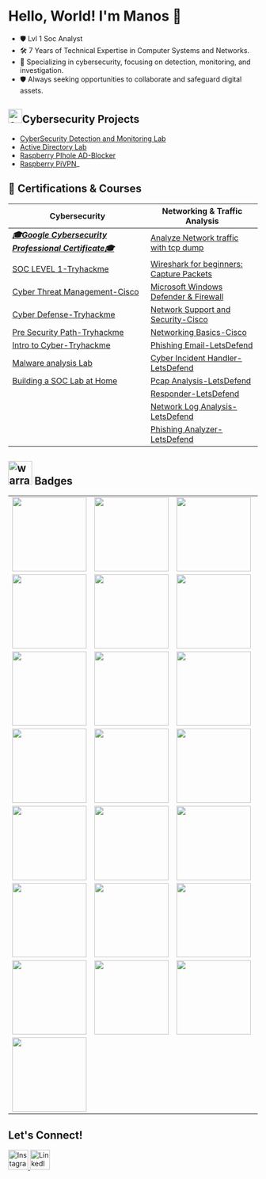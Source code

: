 # Hello, World! I'm Manos 👋

- 🛡️ Lvl 1 Soc Analyst
- 🛠️ 7 Years of Technical Expertise in Computer Systems and Networks. 
- 🔧 Specializing in cybersecurity, focusing on detection, monitoring, and investigation.
- 🛡️ Always seeking opportunities to collaborate and safeguard digital assets.

<h2><img width="28" height="28" src="https://img.icons8.com/color/48/concept.png" alt="concept"/>Cybersecurity Projects</h2>

  - [CyberSecurity Detection and Monitoring Lab](https://github.com/ManolisCraftedTech/LabProject)
  - [Active Directory Lab](https://github.com/ManolisCraftedTech/LabProject)
  - [Raspberry PIhole AD-Blocker](https://github.com/ManolisCraftedTech/RaspberryDNS)
  - [Raspberry PiVPN](https://github.com/ManolisCraftedTech/pivpn)_
  
## 📜 Certifications & Courses
| **Cybersecurity** | **Networking & Traffic Analysis** |
|-------------------|-----------------------------------|
| ***[🎓Google Cybersecurity Professional Certificate🎓](https://www.coursera.org/account/accomplishments/specialization/WB5A7986YEUU)*** | [Analyze Network traffic with tcp dump](https://www.coursera.org/account/accomplishments/records/CDJBB5VAL564) | |
| [SOC LEVEL 1-Tryhackme](https://tryhackme-certificates.s3-eu-west-1.amazonaws.com/THM-QHQFIKDBEJ.png) | [Wireshark for beginners: Capture Packets](https://www.coursera.org/account/accomplishments/records/8PWH4S8CG3K8) | |
| [Cyber Threat Management-Cisco](https://www.credly.com/badges/32d4f145-6f64-42a1-b7b7-c3e6d1e2f19e/public_url) | [Microsoft Windows Defender & Firewall](https://www.coursera.org/account/accomplishments/records/UUTGFVNFWDWZ) | |
| [Cyber Defense-Tryhackme](https://tryhackme-certificates.s3-eu-west-1.amazonaws.com/THM-DXOTFDP3AA.png) | [Network Support and Security-Cisco](https://www.credly.com/badges/24c286c0-f8cd-442f-accb-cd52ed628d8f) | |
| [Pre Security Path-Tryhackme](https://tryhackme-certificates.s3-eu-west-1.amazonaws.com/THM-YHQSJTYLDP.png) | [Networking Basics-Cisco](https://www.credly.com/badges/df72e907-2932-48e2-bf14-79944f2cb961) | |
| [Intro to Cyber-Tryhackme](https://tryhackme-certificates.s3-eu-west-1.amazonaws.com/THM-RFEV8BD7LH.png) | [Phishing Email-LetsDefend](https://app.letsdefend.io/my-rewards/detail/ea4986dd-74c9-4f50-b304-27bbd94dc78f) | |
| [Malware analysis Lab](https://app.letsdefend.io/my-rewards/detail/e9819aaacc3244bc9fdd8962e40914ca) | [Cyber Incident Handler-LetsDefend](https://app.letsdefend.io/my-rewards/detail/1716f63a-20e6-4549-aff6-1557a885df03) | |
| [Building a SOC Lab at Home](https://app.letsdefend.io/my-rewards/detail/b8b6654c-3734-4ac8-85d6-2099a2bd6801) | [Pcap Analysis-LetsDefend](https://app.letsdefend.io/my-rewards/detail/7c9fe3b5-b8ec-44c9-a6ed-ce941d0f9ba0) | |
| | [Responder-LetsDefend](https://app.letsdefend.io/my-rewards/detail/34d2529d-bc46-46d5-8f1b-dbd731c6b016) |
| | [Network Log Analysis-LetsDefend](https://app.letsdefend.io/my-rewards/detail/74a2f13f-0354-4329-b6c1-0559547306a3) |
| | [Phishing Analyzer-LetsDefend](https://app.letsdefend.io/my-rewards/detail/421849ec-3ebd-4124-93b7-2f70fd1257bf) |


<h2><img width="48" height="48" src="https://img.icons8.com/color/48/warranty.png" alt="warranty"/> Badges</h2>

<table>
  <tr>
    <td><a href="https://www.credly.com/badges/10adc208-de13-4b5d-88f4-a3c0f5053d58"><img src="https://i.postimg.cc/rFT2D51D/google-cybersecurity-certificate.png" width="150"/></a></td>
    <td><a href="https://www.credly.com/badges/32d4f145-6f64-42a1-b7b7-c3e6d1e2f19e/public_url"><img src="https://i.postimg.cc/bYkBpxm2/cyber-threat-management.png" width="150"/></a></td>
    <td><a href="https://www.credly.com/badges/24c286c0-f8cd-442f-accb-cd52ed628d8f"><img src="https://i.postimg.cc/QN5Xz8Nr/network-support.png" width="150"/></a></td>
    <td><a href="https://www.credly.com/badges/df72e907-2932-48e2-bf14-79944f2cb961"><img src="https://i.postimg.cc/xTKWvqfc/networking-basics.png" width="150"/></a></td>
  </tr>
  <tr>
    <td><a href="https://www.credly.com/badges/4ce417c4-b98e-4f8c-a221-aa2c50e62f6d"><img src="https://i.postimg.cc/43y0gj0J/networking-academy-learn-a-thon-2023.png" width="150"/></a></td>
    <td><a href="https://tryhackme.com/manolis25/badges/intro-to-pentesting"><img src="https://i.postimg.cc/Vvt1YHKn/Screenshot-2024-02-08-224657-removebg-preview.png" width="150"/></a></td>
    <td><a href="https://tryhackme.com/manolis25/badges/terminaled"><img src="https://i.postimg.cc/fLRmHKgq/Screenshot-2024-01-18-213600-removebg-preview.png" width="150"/></a></td>
    <td><a href="https://tryhackme.com/manolis25/badges/wireshark"><img src="https://i.postimg.cc/rmXB6frj/Screenshot-2024-01-18-214808-removebg-preview.png" width="150"/></a></td>
  </tr>
    <tr>
    <td><a href="https://tryhackme.com/manolis25/badges/metasploitable"><img src="https://i.postimg.cc/VvRv0rwy/Screenshot-2024-01-18-213620-removebg-preview.png" width="150"/></a></td>
    <td><a href="https://tryhackme.com/manolis25/badges/owasp-10"><img src="https://i.postimg.cc/NMZS8pgm/Screenshot-2024-01-18-214700-removebg-preview.png" width="150"/></a></td>
    <td><a href="https://tryhackme.com/manolis25/badges/phishing"><img src="https://i.postimg.cc/YCwkBqBY/Screenshot-2024-01-18-214715-removebg-preview.png" width="150"/></a></td>
    <td><a href="https://tryhackme.com/manolis25/badges/world-wide-web"><img src="https://i.postimg.cc/gkycJ6DN/Screenshot-2024-01-18-213537-removebg-preview.png" width="150"/></a></td>
  </tr>
  <tr>
    <td><a href="https://tryhackme.com/manolis25/badges/web-fund"><img src="https://i.postimg.cc/BbK6NY20/Screenshot-2024-01-18-214748-removebg-preview.png" width="150"/></a></td>
    <td><a href="https://tryhackme.com/manolis25/badges/network-fundamentals"><img src="https://i.postimg.cc/SQfxrv2m/Screenshot-2024-01-18-214641-removebg-preview.png" width="150"/></a></td>
    <td><a href="https://tryhackme.com/manolis25/badges/hash-cracker"><img src="https://i.postimg.cc/mZPGcpYd/Screenshot-2024-01-18-213457-removebg-preview.png" width="150"/></a></td>
    <td><a href="https://tryhackme.com/manolis25/badges/blue"><img src="https://i.postimg.cc/FRgk0sX4/Screenshot-2024-01-18-213443-removebg-preview.png" width="150"/></a></td>
  </tr>
  <tr>
    <td><a href="https://tryhackme.com/manolis25/badges/30-day-streak"><img src="https://i.postimg.cc/3xvRgJ2c/Screenshot-2024-01-18-214733-removebg-preview.png" width="150"/></a></td>
    <td><a href="https://app.letsdefend.io/my-rewards/detail/0f839b43-1d1f-4b8d-b2bb-ec1e61d83a29"><img src="https://i.postimg.cc/L82drCRX/Screenshot-2024-09-07-1315801.png" width="150"/></a></td>
    <td><a href="https://app.letsdefend.io/my-rewards/detail/8d445935-4345-41d2-bf13-e2a3dab54874"><img src="https://i.postimg.cc/gj857RT8/Screenshot-2024-09-07-135750.png" width="150"/></a></td>
    <td><a href="https://app.letsdefend.io/my-rewards/detail/ce091604-4717-496d-b6ee-c35a46017f1e"><img src="https://i.postimg.cc/BQfRKYjg/1121.png" width="150"/></a></td>
   </tr>
  <tr>
    <td><a href="https://app.letsdefend.io/my-rewards/detail/e35ee934-28ac-4102-afa8-a569fe983544"><img src="https://i.postimg.cc/ZKkzLYM6/Screensh123233ot-2024-09-07-135823.png" width="150"/></a></td>
    <td><a href="https://app.letsdefend.io/my-rewards/detail/ea4986dd-74c9-4f50-b304-27bbd94dc78f"><img src="https://i.postimg.cc/QdQTwZjq/Screenshot-2024-09-20-083215.png" width="150"/></a></td>
    <td><a href="https://app.letsdefend.io/my-rewards/detail/7c9fe3b5-b8ec-44c9-a6ed-ce941d0f9ba0"><img src="https://i.postimg.cc/wjZmFwDt/1231312321312321.png" width="150"/></a></td> 
    <td><a href="https://app.letsdefend.io/my-rewards/detail/1716f63a-20e6-4549-aff6-1557a885df03"><img src="https://i.postimg.cc/Kc192Vhf/Screenshot-2024-09-27-222257.png" width="150"/></a></td>
  
  </tr> 
  <tr>
    <td><a href="https://app.letsdefend.io/my-rewards/detail/421849ec-3ebd-4124-93b7-2f70fd1257bf"><img src="https://i.postimg.cc/rwpvKpXv/Screenshot-2024-09-28-210118.png" width="150"/></a></td>
    <td><a href="https://app.letsdefend.io/my-rewards/detail/74a2f13f-0354-4329-b6c1-0559547306a3"><img src="https://i.postimg.cc/hGBT2XDY/Screenshot-2024-09-28-210132.png" width="150"/></a></td>
    <td><a href="https://app.letsdefend.io/my-rewards/detail/34d2529d-bc46-46d5-8f1b-dbd731c6b016"><img src="https://i.postimg.cc/TwCB4WmP/Screenshot-2024-09-27-222310.png" width="150"/></a></td>
    <td><a href="https://app.letsdefend.io/my-rewards/detail/e9819aaacc3244bc9fdd8962e40914ca"><img src="https://i.postimg.cc/fRrvWC5f/Screenshot-2024-10-13-000202.png" width="150"/></a></td>
  </tr>
  <TR>
     <td><a href="https://app.letsdefend.io/my-rewards/detail/b8b6654c-3734-4ac8-85d6-2099a2bd6801"><img src="https://i.postimg.cc/7b8RWb2H/ADSADSD1425.png" width="150"/></a></td>
     
 </TR>
</table>

<h2> Let's Connect!</h2>
<p>
  <a href="https://instagram.com/manolis.atsas" target="_blank">
    <img src="https://img.icons8.com/fluent/48/000000/instagram-new.png" alt="Instagram" width="40px"/>
  </a>
  <a href="https://linkedin.com/in/manolis-atsas" target="_blank">
    <img src="https://img.icons8.com/fluent/48/000000/linkedin.png" alt="LinkedIn" width="40px"/>
  </a>
</p>


